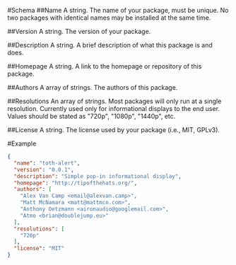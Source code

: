 #Schema
##Name
A string. The name of your package, must be unique. No two packages with identical names may be installed at the same time.

##Version
A string. The version of your package.

##Description
A string. A brief description of what this package is and does.

##Homepage
A string. A link to the homepage or repository of this package.

##Authors
A array of strings. The authors of this package.

##Resolutions
An array of strings. Most packages will only run at a single resolution. Currently used only for informational displays to the end user. Values should be stated as "720p", "1080p", "1440p", etc.

##License
A string. The license used by your package (i.e., MIT, GPLv3).

#Example
```json
{
  "name": "toth-alert",
  "version": "0.0.1",
  "description": "Simple pop-in informational display",
  "homepage": "http://tipofthehats.org/",
  "authors": [
    "Alex Van Camp <email@alexvan.camp>",
    "Matt McNamara <matt@mattmcn.com>",
    "Anthony Oetzmann <aironaudio@googlemail.com>",
    "Atmo <brian@doublejump.eu>"
  ],
  "resolutions": [
    "720p"
  ],
  "license": "MIT"
}
```